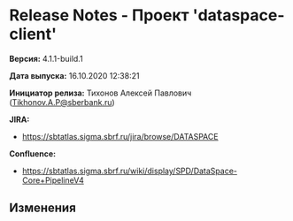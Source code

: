 # Release Notes - Проект 'dataspace-client'

**Версия:** 4.1.1-build.1

**Дата выпуска:** 16.10.2020 12:38:21

**Инициатор релиза:** Тихонов Алексей Павлович (Tikhonov.A.P@sberbank.ru)

**JIRA:**
* https://sbtatlas.sigma.sbrf.ru/jira/browse/DATASPACE

**Confluence:**
* https://sbtatlas.sigma.sbrf.ru/wiki/display/SPD/DataSpace-Core+PipelineV4

## Изменения
